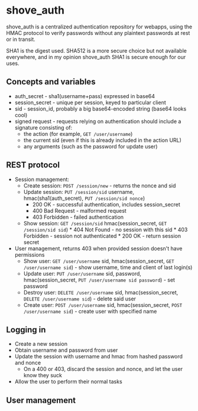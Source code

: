 shove_auth
==========

shove_auth is a centralized authentication repository for webapps, using
the HMAC protocol to verify passwords without any plaintext passwords at
rest or in transit.

SHA1 is the digest used. SHA512 is a more secure choice but not available
everywhere, and in my opinion shove_auth SHA1 is secure enough for our
uses.

Concepts and variables
----------------------
* auth_secret - sha1(username+pass) expressed in base64
* session_secret - unique per session, keyed to particular client
* sid - session_id, probably a big base64-encoded string (base64 looks cool)
* signed request - requests relying on authentication should include a signature consisting of:
	* the action (for example, `GET /user/username`)
	* the current sid (even if this is already included in the action URL)
	* any arguments (such as the password for update user)

REST protocol
-------------

* Session management:
  * Create session: `POST /session/new` - returns the nonce and sid
  * Update session: `PUT /session/sid` username, hmac(sha1(auth_secret), `PUT /session/sid nonce`)
    * 200 OK - successful authentication, includes session_secret
    * 400 Bad Request - malformed request
    * 403 Forbidden - failed authentication
  * Show session: `GET /session/sid` hmac(session_secret, `GET /session/sid sid`)
		* 404 Not Found - no session with this sid
		* 403 Forbidden - session not authenticated
		* 200 OK - return session secret 
* User management, returns 403 when provided session doesn't have permissions
  * Show user: `GET /user/username` sid, hmac(session_secret, `GET /user/username sid`) - show username, time and client of last login(s)
  * Update user: `PUT /user/username` sid, password, hmac(session_secret, `PUT /user/username sid password`) - set password
  * Destroy user: `DELETE /user/username` sid, hmac(session_secret, `DELETE /user/username sid`) - delete said user
  * Create user: `POST /user/username` sid, hmac(session_secret, `POST /user/username sid`) - create user with specified name

Logging in
----------

* Create a new session
* Obtain username and password from user
* Update the session with username and hmac from hashed password and nonce
  * On a 400 or 403, discard the session and nonce, and let the user know they suck
* Allow the user to perform their normal tasks

User management
---------------